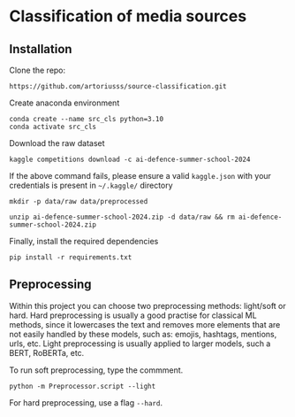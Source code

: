 # Classification of media sources

## Installation 
Clone the repo:
```
https://github.com/artoriusss/source-classification.git
```
Create anaconda environment
```
conda create --name src_cls python=3.10
conda activate src_cls
```

Download the raw dataset
```
kaggle competitions download -c ai-defence-summer-school-2024
```
If the above command fails, please ensure a valid `kaggle.json` with your credentials is present in `~/.kaggle/` directory

```
mkdir -p data/raw data/preprocessed
```
```
unzip ai-defence-summer-school-2024.zip -d data/raw && rm ai-defence-summer-school-2024.zip
```

Finally, install the required dependencies

```
pip install -r requirements.txt
```

## Preprocessing
Within this project you can choose two preprocessing methods: light/soft or hard. Hard preprocessing is usually a good practise for classical ML methods, since it lowercases the text and removes more elements that are not easily handled by these models, such as: emojis, hashtags, mentions, urls, etc. Light preprocessing is usually applied to larger models, such a BERT, RoBERTa, etc.

To run soft preprocessing, type the commment.
```
python -m Preprocessor.script --light
```
For hard preprocessing, use a flag `--hard`. 
